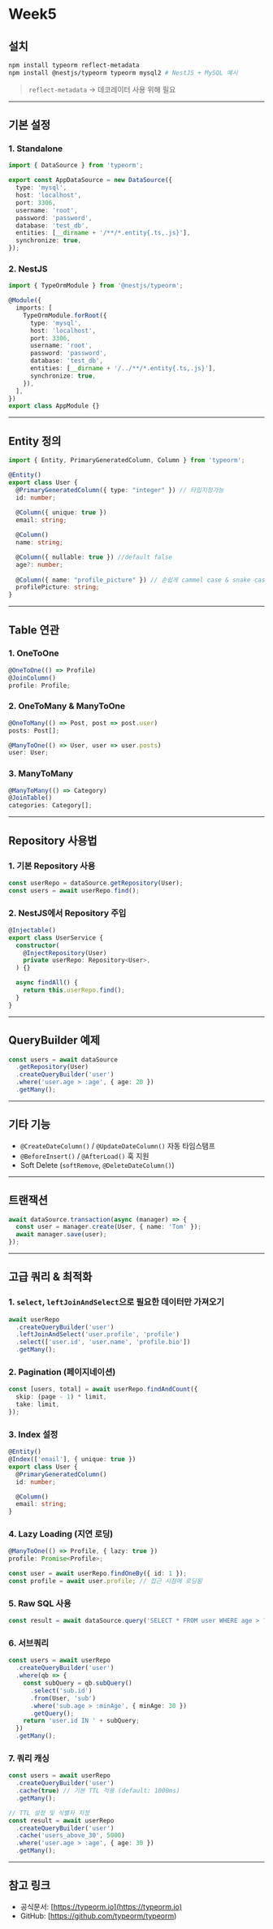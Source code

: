 # Week5

## 설치

```bash
npm install typeorm reflect-metadata
npm install @nestjs/typeorm typeorm mysql2 # NestJS + MySQL 예시
```

> `reflect-metadata` -> 데코레이터 사용 위해 필요

---

## 기본 설정

### 1. Standalone
```ts
import { DataSource } from 'typeorm';

export const AppDataSource = new DataSource({
  type: 'mysql',
  host: 'localhost',
  port: 3306,
  username: 'root',
  password: 'password',
  database: 'test_db',
  entities: [__dirname + '/**/*.entity{.ts,.js}'],
  synchronize: true,
});
```

### 2. NestJS 
```ts
import { TypeOrmModule } from '@nestjs/typeorm';

@Module({
  imports: [
    TypeOrmModule.forRoot({
      type: 'mysql',
      host: 'localhost',
      port: 3306,
      username: 'root',
      password: 'password',
      database: 'test_db',
      entities: [__dirname + '/../**/*.entity{.ts,.js}'],
      synchronize: true,
    }),
  ],
})
export class AppModule {}
```

---

## Entity 정의

```ts
import { Entity, PrimaryGeneratedColumn, Column } from 'typeorm';

@Entity()
export class User {
  @PrimaryGeneratedColumn({ type: "integer" }) // 타입지정가능
  id: number;
  
  @Column({ unique: true })
  email: string;

  @Column()
  name: string;

  @Column({ nullable: true }) //default false
  age?: number;
  
  @Column({ name: "profile_picture" }) // 손쉽게 cammel case & snake case 호환 가능
  profilePicture: string;
}
```

---

## Table 연관

### 1. OneToOne
```ts
@OneToOne(() => Profile)
@JoinColumn()
profile: Profile;
```

### 2. OneToMany & ManyToOne
```ts
@OneToMany(() => Post, post => post.user)
posts: Post[];

@ManyToOne(() => User, user => user.posts)
user: User;
```

### 3. ManyToMany
```ts
@ManyToMany(() => Category)
@JoinTable()
categories: Category[];
```

---

## Repository 사용법

### 1. 기본 Repository 사용
```ts
const userRepo = dataSource.getRepository(User);
const users = await userRepo.find();
```

### 2. NestJS에서 Repository 주입
```ts
@Injectable()
export class UserService {
  constructor(
    @InjectRepository(User)
    private userRepo: Repository<User>,
  ) {}

  async findAll() {
    return this.userRepo.find();
  }
}
```

---

## QueryBuilder 예제
```ts
const users = await dataSource
  .getRepository(User)
  .createQueryBuilder('user')
  .where('user.age > :age', { age: 20 })
  .getMany();
```

---

## 기타 기능

- `@CreateDateColumn()` / `@UpdateDateColumn()` 자동 타임스탬프
- `@BeforeInsert()` / `@AfterLoad()` 훅 지원
- Soft Delete (`softRemove`, `@DeleteDateColumn()`)

---

## 트랜잭션
```ts
await dataSource.transaction(async (manager) => {
  const user = manager.create(User, { name: 'Tom' });
  await manager.save(user);
});
```

---

## 고급 쿼리 & 최적화

### 1. `select`, `leftJoinAndSelect`으로 필요한 데이터만 가져오기
```ts
await userRepo
  .createQueryBuilder('user')
  .leftJoinAndSelect('user.profile', 'profile')
  .select(['user.id', 'user.name', 'profile.bio'])
  .getMany();
```

### 2. Pagination (페이지네이션)
```ts
const [users, total] = await userRepo.findAndCount({
  skip: (page - 1) * limit,
  take: limit,
});
```

### 3. Index 설정
```ts
@Entity()
@Index(['email'], { unique: true })
export class User {
  @PrimaryGeneratedColumn()
  id: number;

  @Column()
  email: string;
}
```

### 4. Lazy Loading (지연 로딩)
```ts
@ManyToOne(() => Profile, { lazy: true })
profile: Promise<Profile>;

const user = await userRepo.findOneBy({ id: 1 });
const profile = await user.profile; // 접근 시점에 로딩됨
```

### 5. Raw SQL 사용
```ts
const result = await dataSource.query('SELECT * FROM user WHERE age > ?', [20]);
```

### 6. 서브쿼리
```ts
const users = await userRepo
  .createQueryBuilder('user')
  .where(qb => {
    const subQuery = qb.subQuery()
      .select('sub.id')
      .from(User, 'sub')
      .where('sub.age > :minAge', { minAge: 30 })
      .getQuery();
    return 'user.id IN ' + subQuery;
  })
  .getMany();
```

### 7. 쿼리 캐싱
```ts
const users = await userRepo
  .createQueryBuilder('user')
  .cache(true) // 기본 TTL 적용 (default: 1000ms)
  .getMany();

// TTL 설정 및 식별자 지정
const result = await userRepo
  .createQueryBuilder('user')
  .cache('users_above_30', 5000)
  .where('user.age > :age', { age: 30 })
  .getMany();
```

---

## 참고 링크
- 공식문서: [https://typeorm.io](https://typeorm.io)
- GitHub: [https://github.com/typeorm/typeorm)
